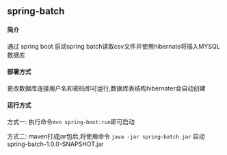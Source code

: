 ## spring-batch

#### 简介

  通过 spring boot 启动spring batch读取csv文件并使用hibernate将插入MYSQL数据库

#### 部署方式

  更改数据库连接用户名和密码即可运行,数据库表结构hibernater会自动创建

#### 运行方式

  方式一: 执行命令`mvn spring-boot:run`即可启动

  方式二: maven打成jar包后,将使用命令 `java -jar spring-batch.jar` 启动spring-batch-1.0.0-SNAPSHOT.jar
